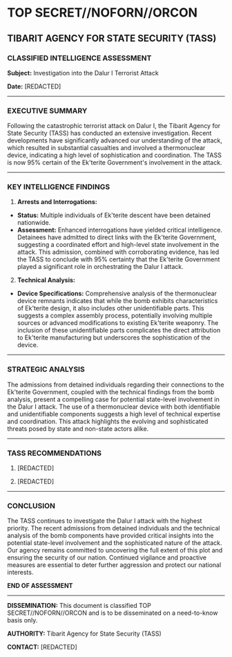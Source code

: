 # TOP SECRET//NOFORN//ORCON

## TIBARIT AGENCY FOR STATE SECURITY (TASS)
### CLASSIFIED INTELLIGENCE ASSESSMENT

**Subject:** Investigation into the Dalur I Terrorist Attack

**Date:** [REDACTED]

---

### EXECUTIVE SUMMARY

Following the catastrophic terrorist attack on Dalur I, the Tibarit Agency for State Security (TASS) has conducted an extensive investigation. Recent developments have significantly advanced our understanding of the attack, which resulted in substantial casualties and involved a thermonuclear device, indicating a high level of sophistication and coordination. The TASS is now 95% certain of the Ek'terite Government's involvement in the attack.

---

### KEY INTELLIGENCE FINDINGS

1. **Arrests and Interrogations:**
 - **Status:** Multiple individuals of Ek'terite descent have been detained nationwide.
 - **Assessment:** Enhanced interrogations have yielded critical intelligence. Detainees have admitted to direct links with the Ek'terite Government, suggesting a coordinated effort and high-level state involvement in the attack. This admission, combined with corroborating evidence, has led the TASS to conclude with 95% certainty that the Ek'terite Government played a significant role in orchestrating the Dalur I attack.

2. **Technical Analysis:**
 - **Device Specifications:** Comprehensive analysis of the thermonuclear device remnants indicates that while the bomb exhibits characteristics of Ek'terite design, it also includes other unidentifiable parts. This suggests a complex assembly process, potentially involving multiple sources or advanced modifications to existing Ek'terite weaponry. The inclusion of these unidentifiable parts complicates the direct attribution to Ek'terite manufacturing but underscores the sophistication of the device.

---

### STRATEGIC ANALYSIS

The admissions from detained individuals regarding their connections to the Ek'terite Government, coupled with the technical findings from the bomb analysis, present a compelling case for potential state-level involvement in the Dalur I attack. The use of a thermonuclear device with both identifiable and unidentifiable components suggests a high level of technical expertise and coordination. This attack highlights the evolving and sophisticated threats posed by state and non-state actors alike.

---

### TASS RECOMMENDATIONS

1. [REDACTED]

2. [REDACTED]

---

### CONCLUSION

The TASS continues to investigate the Dalur I attack with the highest priority. The recent admissions from detained individuals and the technical analysis of the bomb components have provided critical insights into the potential state-level involvement and the sophisticated nature of the attack. Our agency remains committed to uncovering the full extent of this plot and ensuring the security of our nation. Continued vigilance and proactive measures are essential to deter further aggression and protect our national interests.

**END OF ASSESSMENT**

---

**DISSEMINATION:** This document is classified TOP SECRET//NOFORN//ORCON and is to be disseminated on a need-to-know basis only.

**AUTHORITY:** Tibarit Agency for State Security (TASS)

**CONTACT:** [REDACTED]
